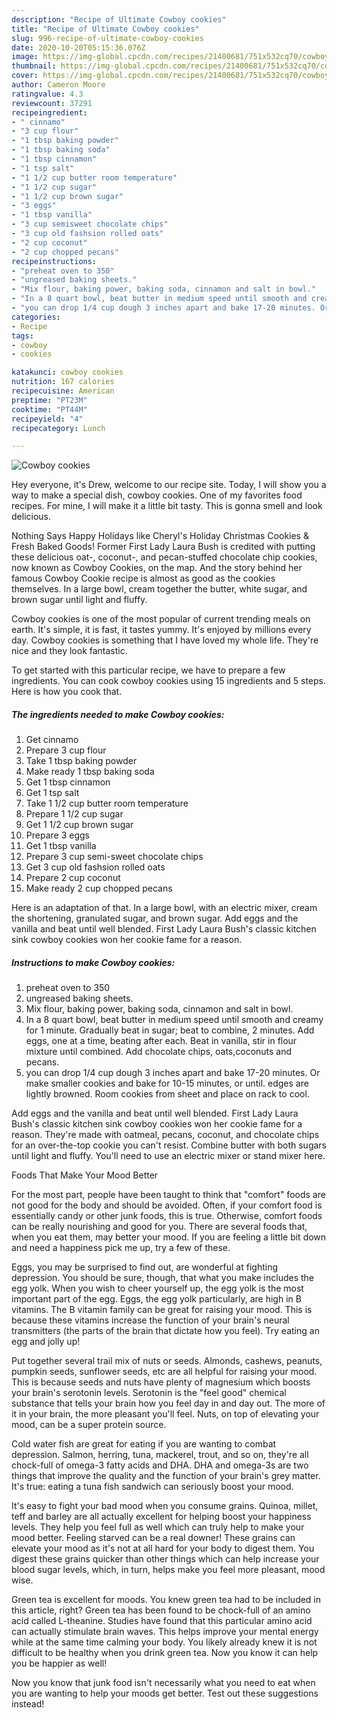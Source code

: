 ```yaml
---
description: "Recipe of Ultimate Cowboy cookies"
title: "Recipe of Ultimate Cowboy cookies"
slug: 996-recipe-of-ultimate-cowboy-cookies
date: 2020-10-20T05:15:36.076Z
image: https://img-global.cpcdn.com/recipes/21400681/751x532cq70/cowboy-cookies-recipe-main-photo.jpg
thumbnail: https://img-global.cpcdn.com/recipes/21400681/751x532cq70/cowboy-cookies-recipe-main-photo.jpg
cover: https://img-global.cpcdn.com/recipes/21400681/751x532cq70/cowboy-cookies-recipe-main-photo.jpg
author: Cameron Moore
ratingvalue: 4.3
reviewcount: 37291
recipeingredient:
- " cinnamo"
- "3 cup flour"
- "1 tbsp baking powder"
- "1 tbsp baking soda"
- "1 tbsp cinnamon"
- "1 tsp salt"
- "1 1/2 cup butter room temperature"
- "1 1/2 cup sugar"
- "1 1/2 cup brown sugar"
- "3 eggs"
- "1 tbsp vanilla"
- "3 cup semisweet chocolate chips"
- "3 cup old fashsion rolled oats"
- "2 cup coconut"
- "2 cup chopped pecans"
recipeinstructions:
- "preheat oven to 350"
- "ungreased baking sheets."
- "Mix flour, baking power, baking soda, cinnamon and salt in bowl."
- "In a 8 quart bowl, beat butter in medium speed until smooth and creamy for 1 minute.  Gradually beat in sugar; beat to combine, 2 minutes. Add eggs, one at a time, beating after each.  Beat in vanilla, stir in flour mixture until combined. Add chocolate chips, oats,coconuts and pecans."
- "you can drop 1/4 cup dough 3 inches apart and bake 17-20 minutes. Or make smaller cookies and bake for 10-15 minutes, or until. edges are lightly browned. Room cookies from sheet and place on rack to cool."
categories:
- Recipe
tags:
- cowboy
- cookies

katakunci: cowboy cookies 
nutrition: 167 calories
recipecuisine: American
preptime: "PT23M"
cooktime: "PT44M"
recipeyield: "4"
recipecategory: Lunch

---
```



![Cowboy cookies](https://img-global.cpcdn.com/recipes/21400681/751x532cq70/cowboy-cookies-recipe-main-photo.jpg)

Hey everyone, it's Drew, welcome to our recipe site. Today, I will show you a way to make a special dish, cowboy cookies. One of my favorites food recipes. For mine, I will make it a little bit tasty. This is gonna smell and look delicious.

Nothing Says Happy Holidays like Cheryl&#39;s Holiday Christmas Cookies &amp; Fresh Baked Goods! Former First Lady Laura Bush is credited with putting these delicious oat-, coconut-, and pecan-stuffed chocolate chip cookies, now known as Cowboy Cookies, on the map. And the story behind her famous Cowboy Cookie recipe is almost as good as the cookies themselves. In a large bowl, cream together the butter, white sugar, and brown sugar until light and fluffy.

Cowboy cookies is one of the most popular of current trending meals on earth. It's simple, it is fast, it tastes yummy. It's enjoyed by millions every day. Cowboy cookies is something that I have loved my whole life. They're nice and they look fantastic.


To get started with this particular recipe, we have to prepare a few ingredients. You can cook cowboy cookies using 15 ingredients and 5 steps. Here is how you cook that.

<!--inarticleads1-->

##### The ingredients needed to make Cowboy cookies:

1. Get  cinnamo
1. Prepare 3 cup flour
1. Take 1 tbsp baking powder
1. Make ready 1 tbsp baking soda
1. Get 1 tbsp cinnamon
1. Get 1 tsp salt
1. Take 1 1/2 cup butter room temperature
1. Prepare 1 1/2 cup sugar
1. Get 1 1/2 cup brown sugar
1. Prepare 3 eggs
1. Get 1 tbsp vanilla
1. Prepare 3 cup semi-sweet chocolate chips
1. Get 3 cup old fashsion rolled oats
1. Prepare 2 cup coconut
1. Make ready 2 cup chopped pecans


Here is an adaptation of that. In a large bowl, with an electric mixer, cream the shortening, granulated sugar, and brown sugar. Add eggs and the vanilla and beat until well blended. First Lady Laura Bush&#39;s classic kitchen sink cowboy cookies won her cookie fame for a reason. 

<!--inarticleads2-->

##### Instructions to make Cowboy cookies:

1. preheat oven to 350
1. ungreased baking sheets.
1. Mix flour, baking power, baking soda, cinnamon and salt in bowl.
1. In a 8 quart bowl, beat butter in medium speed until smooth and creamy for 1 minute.  Gradually beat in sugar; beat to combine, 2 minutes. Add eggs, one at a time, beating after each.  Beat in vanilla, stir in flour mixture until combined. Add chocolate chips, oats,coconuts and pecans.
1. you can drop 1/4 cup dough 3 inches apart and bake 17-20 minutes. Or make smaller cookies and bake for 10-15 minutes, or until. edges are lightly browned. Room cookies from sheet and place on rack to cool.


Add eggs and the vanilla and beat until well blended. First Lady Laura Bush&#39;s classic kitchen sink cowboy cookies won her cookie fame for a reason. They&#39;re made with oatmeal, pecans, coconut, and chocolate chips for an over-the-top cookie you can&#39;t resist. Combine butter with both sugars until light and fluffy. You&#39;ll need to use an electric mixer or stand mixer here. 

Foods That Make Your Mood Better


For the most part, people have been taught to think that "comfort" foods are not good for the body and should be avoided. Often, if your comfort food is essentially candy or other junk foods, this is true. Otherwise, comfort foods can be really nourishing and good for you. There are several foods that, when you eat them, may better your mood. If you are feeling a little bit down and need a happiness pick me up, try a few of these.

Eggs, you may be surprised to find out, are wonderful at fighting depression. You should be sure, though, that what you make includes the egg yolk. When you wish to cheer yourself up, the egg yolk is the most important part of the egg. Eggs, the egg yolk particularly, are high in B vitamins. The B vitamin family can be great for raising your mood. This is because these vitamins increase the function of your brain's neural transmitters (the parts of the brain that dictate how you feel). Try eating an egg and jolly up!

Put together several trail mix of nuts or seeds. Almonds, cashews, peanuts, pumpkin seeds, sunflower seeds, etc are all helpful for raising your mood. This is because seeds and nuts have plenty of magnesium which boosts your brain's serotonin levels. Serotonin is the "feel good" chemical substance that tells your brain how you feel day in and day out. The more of it in your brain, the more pleasant you'll feel. Nuts, on top of elevating your mood, can be a super protein source.

Cold water fish are great for eating if you are wanting to combat depression. Salmon, herring, tuna, mackerel, trout, and so on, they're all chock-full of omega-3 fatty acids and DHA. DHA and omega-3s are two things that improve the quality and the function of your brain's grey matter. It's true: eating a tuna fish sandwich can seriously boost your mood. 

It's easy to fight your bad mood when you consume grains. Quinoa, millet, teff and barley are all actually excellent for helping boost your happiness levels. They help you feel full as well which can truly help to make your mood better. Feeling starved can be a real downer! These grains can elevate your mood as it's not at all hard for your body to digest them. You digest these grains quicker than other things which can help increase your blood sugar levels, which, in turn, helps make you feel more pleasant, mood wise.

Green tea is excellent for moods. You knew green tea had to be included in this article, right? Green tea has been found to be chock-full of an amino acid called L-theanine. Studies have found that this particular amino acid can actually stimulate brain waves. This helps improve your mental energy while at the same time calming your body. You likely already knew it is not difficult to be healthy when you drink green tea. Now you know it can help you be happier as well!

Now you know that junk food isn't necessarily what you need to eat when you are wanting to help your moods get better. Test out  these suggestions  instead!

